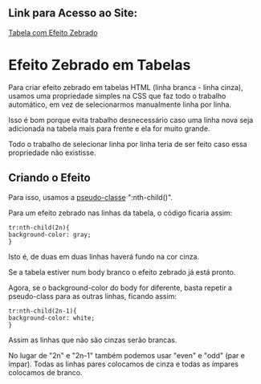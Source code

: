 ## Link para Acesso ao Site:

[Tabela com Efeito Zebrado](https://andersonr-o.github.io/Html-Css/Efeito-Zebrado-em-Tabelas/tabela02.html)

# Efeito Zebrado em Tabelas

Para criar efeito zebrado em tabelas HTML (linha branca - linha cinza), usamos uma propriedade simples na CSS que faz todo o trabalho automático, em vez de selecionarmos manualmente linha por linha.

Isso é bom porque evita trabalho desnecessário caso uma linha nova seja adicionada na tabela mais para frente e ela for muito grande.

Todo o trabalho de selecionar linha por linha teria de ser feito caso essa propriedade não existisse.

## Criando o Efeito

Para isso, usamos a [pseudo-classe](https://github.com/andersonr-o/HTML5-CSS3/tree/Pseudo-Class-Pseudo-Elementos) ":nth-child()".

Para um efeito zebrado nas linhas da tabela, o código ficaria assim:

``tr:nth-child(2n){``<br>
    ``background-color: gray;``<br>
``}``

Isto é, de duas em duas linhas haverá fundo na cor cinza.

Se a tabela estiver num body branco o efeito zebrado já está pronto.

Agora, se o background-color do body for diferente, basta repetir a pseudo-class para as outras linhas, ficando assim:

``tr:nth-child(2n-1){``<br>
    ``background-color: white;``<br>
``}``

Assim as linhas que não são cinzas serão brancas.

No lugar de "2n" e "2n-1" também podemos usar "even" e "odd" (par e ímpar). Todas as linhas pares colocamos de cinza e todas as ímpares colocamos de branco.
